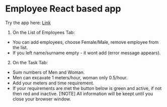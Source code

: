 # Employee React based app
Try the app here: [Link](http://danlar-projekty.wz.cz/projects/employees/)
1. On the List of Employees Tab:
- You can add employees, choose Female/Male, remove employee from the list.
- If you left name/surname empty - it wont add (error message appears).
2. On the Task Tab:
- Sum numbers of Men and Woman.
- Men can excavate 1 meters/hour, woman only 0.5/hour.
- Add your meters and time requirement.
- If your requirements are met the button below is <span class="green">green</span> and active, if not then <span class="red">red</span> and inactive.
[!NOTE]
All information will be keept until you close your browser window.
